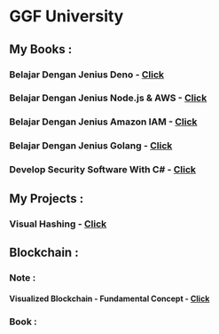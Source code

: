 # GGF University



## My Books :

### Belajar Dengan Jenius Deno - [Click](https://github.com/gungunfebrianza/Belajar-Dengan-Jenius-DenoTheWKWKLand)

### Belajar Dengan Jenius Node.js & AWS - [Click](https://github.com/gungunfebrianza/Belajar-Dengan-Jenius-AWS-Node.js)

### Belajar Dengan Jenius Amazon IAM - [Click](https://github.com/gungunfebrianza/Belajar-Dengan-Jenius-AWS-IAM)

### Belajar Dengan Jenius Golang  - [Click](https://github.com/gungunfebrianza/Belajar-Dengan-Jenius-Golang)

### Develop Security Software With C# - [Click](https://github.com/gungunfebrianza/Develop-Security-Software-With-CSharp)



## My Projects :

### Visual Hashing - [Click](https://github.com/gungunfebrianza/Visual-Hashing)

### 

## Blockchain :

### Note :

#### Visualized Blockchain - Fundamental Concept - [Click](https://medium.com/@hazekaizer/visualized-blockchain-fundamental-concept-131d9084c0b9)

### Book :